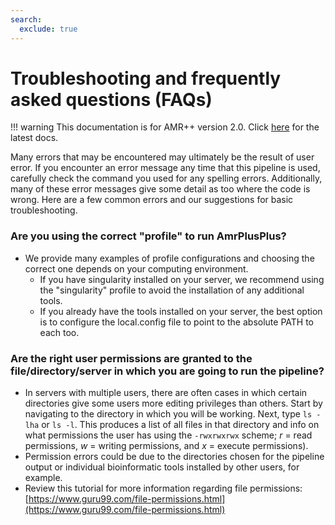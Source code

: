 ```yaml
---
search:
  exclude: true
---
```


# Troubleshooting and frequently asked questions (FAQs)

!!! warning
    This documentation is for AMR++ version 2.0. Click [here](../latest/introduction.md) for the latest docs.

Many errors that may be encountered may ultimately be the result of user error. If you encounter an error message any time that this pipeline is used, carefully check the command you used for any spelling errors. Additionally, many of these error messages give some detail as too where the code is wrong. Here are a few common errors and our suggestions for basic troubleshooting.

### Are you using the correct "profile" to run AmrPlusPlus?

- We provide many examples of profile configurations and choosing the correct one depends on your computing environment.
    - If you have singularity installed on your server, we recommend using the "singularity" profile to avoid the installation of any additional tools. 
    - If you already have the tools installed on your server, the best option is to configure the local.config file to point to the absolute PATH to each too.

### Are the right user permissions are granted to the file/directory/server in which you are going to run the pipeline?

- In servers with multiple users, there are often cases in which certain directories give some users more editing privileges than others. Start by navigating to the directory in which you will be working. Next, type ```ls -lha``` or ```ls -l```. This produces a list of all files in that directory and info on what permissions the user has using the ```-rwxrwxrwx``` scheme; *r* = read permissions, *w* = writing permissions, and *x* = execute permissions).
- Permission errors could be due to the directories chosen for the pipeline output or individual bioinformatic tools installed by other users, for example. 
- Review this tutorial for more information regarding file permissions: [https://www.guru99.com/file-permissions.html](https://www.guru99.com/file-permissions.html)

